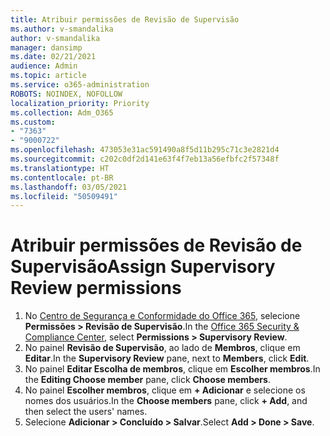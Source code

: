 ```yaml
---
title: Atribuir permissões de Revisão de Supervisão
ms.author: v-smandalika
author: v-smandalika
manager: dansimp
ms.date: 02/21/2021
audience: Admin
ms.topic: article
ms.service: o365-administration
ROBOTS: NOINDEX, NOFOLLOW
localization_priority: Priority
ms.collection: Adm_O365
ms.custom:
- "7363"
- "9000722"
ms.openlocfilehash: 473053e31ac591490a8f5d11b295c71c3e2821d4
ms.sourcegitcommit: c202c0df2d141e63f4f7eb13a56efbfc2f57348f
ms.translationtype: HT
ms.contentlocale: pt-BR
ms.lasthandoff: 03/05/2021
ms.locfileid: "50509491"
---
```

# <a name="assign-supervisory-review-permissions"></a><span data-ttu-id="76a8b-102">Atribuir permissões de Revisão de Supervisão</span><span class="sxs-lookup"><span data-stu-id="76a8b-102">Assign Supervisory Review permissions</span></span>

1. <span data-ttu-id="76a8b-103">No [Centro de Segurança e Conformidade do Office 365](https://sip.protection.office.com/homepage), selecione **Permissões > Revisão de Supervisão**.</span><span class="sxs-lookup"><span data-stu-id="76a8b-103">In the [Office 365 Security & Compliance Center](https://sip.protection.office.com/homepage), select **Permissions > Supervisory Review**.</span></span>
2. <span data-ttu-id="76a8b-104">No painel **Revisão de Supervisão**, ao lado de **Membros**, clique em **Editar**.</span><span class="sxs-lookup"><span data-stu-id="76a8b-104">In the **Supervisory Review** pane, next to **Members**, click **Edit**.</span></span>
3. <span data-ttu-id="76a8b-105">No painel **Editar Escolha de membros**, clique em **Escolher membros**.</span><span class="sxs-lookup"><span data-stu-id="76a8b-105">In the **Editing Choose member** pane, click **Choose members**.</span></span>
4. <span data-ttu-id="76a8b-106">No painel **Escolher membros**, clique em **+ Adicionar** e selecione os nomes dos usuários.</span><span class="sxs-lookup"><span data-stu-id="76a8b-106">In the **Choose members** pane, click **+ Add**, and then select the users' names.</span></span>
5. <span data-ttu-id="76a8b-107">Selecione **Adicionar > Concluído > Salvar**.</span><span class="sxs-lookup"><span data-stu-id="76a8b-107">Select **Add > Done > Save**.</span></span>